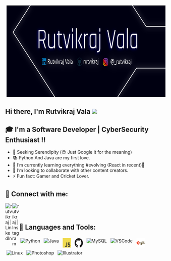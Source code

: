 <img src="https://github.com/rutvikraj/rutvikraj/blob/main/profile_card.png" height="290" width="950" style="vertical-align:top; margin:4px">



## Hi there, I'm Rutvikraj Vala <img src="https://raw.githubusercontent.com/MartinHeinz/MartinHeinz/master/wave.gif" width="30px">



## 🎓 I'm a Software Developer | CyberSecurity Enthusiast !!

- 🔭 Seeking Serendipity (😉 Just Google it for the meaning)
- 📚 Python And Java are my first love.
- 🌱 I’m currently learning everything #evolving (React in recent)🤣
- 👯 I’m looking to collaborate with other content creators.
- ⚡ Fun fact: Gamer and Cricket Lover.


## :email: Connect with me:

[<img align="left" alt="rutvikraj | LinkedIn" width="22px" src="https://cdn.jsdelivr.net/npm/simple-icons@v3/icons/linkedin.svg" />][linkedin]
[<img align="left" alt="rutvikraj | Instagram" width="22px" src="https://cdn.jsdelivr.net/npm/simple-icons@v3/icons/instagram.svg" />][instagram]

<br />
<br />

## 🧰 Languages and Tools:

<p align="left">
<img src="https://avatars.githubusercontent.com/u/1525981?s=280&v=4" alt="Python" height="30" width="26" style="vertical-align:top; margin:4px">
<img src="https://brandslogos.com/wp-content/uploads/images/java-logo-1.png" alt="Java" height="30" width="26" style="vertical-align:top; margin:4px">
<img src="https://raw.githubusercontent.com/github/explore/80688e429a7d4ef2fca1e82350fe8e3517d3494d/topics/javascript/javascript.png" alt="Javascript" height="30" width="26" style="vertical-align:top; margin:4px">
<img src="https://raw.githubusercontent.com/github/explore/78df643247d429f6cc873026c0622819ad797942/topics/github/github.png" alt="Github" height="30" width="26" style="vertical-align:top; margin:4px">
<img src="https://www.freepnglogos.com/uploads/logo-mysql-png/logo-mysql-mysql-logo-png-images-are-download-crazypng-21.png" alt="MySQL" height="30" width="26" style="vertical-align:top; margin:4px">
<img src="https://banner2.cleanpng.com/20180326/pcw/kisspng-visual-studio-code-microsoft-visual-studio-source-notice-5ab888a49bf4e3.9400538815220430446388.jpg" alt="VSCode" height="30" width="26" style="vertical-align:top; margin:4px">
<img src="https://raw.githubusercontent.com/github/explore/80688e429a7d4ef2fca1e82350fe8e3517d3494d/topics/git/git.png" alt="Git" height="30" width="26" style="vertical-align:top; margin:4px">
<img src="https://pngimg.com/uploads/linux/linux_PNG1.png" alt="Linux" height="30" width="26" style="vertical-align:top; margin:4px">
<img src="https://upload.wikimedia.org/wikipedia/commons/a/af/Adobe_Photoshop_CC_icon.svg" alt="Photoshop" height="30" width="26" style="vertical-align:top; margin:4px">
<img src="https://upload.wikimedia.org/wikipedia/commons/f/fb/Adobe_Illustrator_CC_icon.svg" alt="Illustrator" height="30" width="26" style="vertical-align:top; margin:4px">

</p>
<br />
</br>

[linkedin]: https://www.linkedin.com/in/rutvikraj-vala-797737173/
[instagram]: https://www.instagram.com/_rutvikraj/
